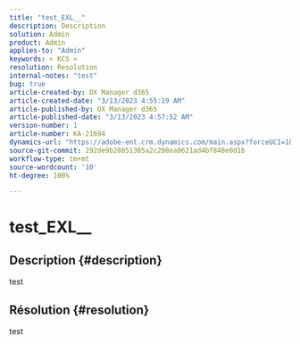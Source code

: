 ```yaml
---
title: "test_EXL__"
description: Description
solution: Admin
product: Admin
applies-to: "Admin"
keywords: « KCS »
resolution: Resolution
internal-notes: "test"
bug: true
article-created-by: DX Manager d365
article-created-date: "3/13/2023 4:55:19 AM"
article-published-by: DX Manager d365
article-published-date: "3/13/2023 4:57:52 AM"
version-number: 1
article-number: KA-21694
dynamics-url: "https://adobe-ent.crm.dynamics.com/main.aspx?forceUCI=1&pagetype=entityrecord&etn=knowledgearticle&id=bd52b23d-5bc1-ed11-83ff-6045bd006149"
source-git-commit: 292de9b28851305a2c208ea0621ad4bf848e0d1b
workflow-type: tm+mt
source-wordcount: '10'
ht-degree: 100%

---
```


# test_EXL__

## Description {#description}

test

## Résolution {#resolution}


test
